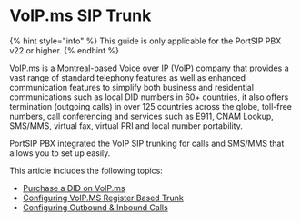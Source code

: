 # VoIP.ms SIP Trunk

{% hint style="info" %}
This guide is only applicable for the PortSIP PBX v22 or higher.
{% endhint %}

VoIP.ms is a Montreal-based Voice over IP (VoIP) company that provides a vast range of standard telephony features as well as enhanced communication features to simplify both business and residential communications such as local DID numbers in 60+ countries, it also offers termination (outgoing calls) in over 125 countries across the globe, toll-free numbers, call conferencing and services such as E911, CNAM Lookup, SMS/MMS, virtual fax, virtual PRI and local number portability.

PortSIP PBX integrated the VoIP SIP trunking for calls and SMS/MMS that allows you to set up easily.

This article includes the following topics:

* [Purchase a DID on VoIP.ms](purchase-a-did-on-voip.ms.md)
* [Configuring VoIP.MS Register Based Trunk](configuring-voip.ms-register-based-trunk.md)
* [Configuring Outbound & Inbound Calls](configuring-outbound-and-inbound-calls.md)


